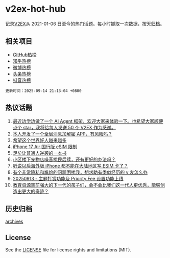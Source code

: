 # v2ex-hot-hub

 记录[V2EX](https://www.v2ex.com/)从 2021-01-06 日至今的热门话题。每小时抓取一次数据，按天[归档](archives)。
 
 ## 相关项目

- [GitHub热榜](https://github.com/lonnyzhang423/github-hot-hub)
- [知乎热榜](https://github.com/lonnyzhang423/zhihu-hot-hub)
- [微博热榜](https://github.com/lonnyzhang423/weibo-hot-hub)
- [头条热榜](https://github.com/lonnyzhang423/toutiao-hot-hub)
- [抖音热榜](https://github.com/lonnyzhang423/douyin-hot-hub)


 `更新时间：2025-09-14 21:13:04 +0800`

## 热议话题

1. [最近边学边做了一个 AI Agent 框架，欢迎大家来体验一下。也希望大家顺便点个 star，我将给每人发送 50 个 V2EX 作为感谢。](https://www.v2ex.com/t/1159055)
1. [本人开发了一个全局消息加解密 APP，有风险吗？](https://www.v2ex.com/t/1159041)
1. [希望这个世界好人越来越多](https://www.v2ex.com/t/1159054)
1. [iPhone 17 Air 国行版 eSIM 限制](https://www.v2ex.com/t/1159036)
1. [足矣让普通人逆袭的一本书](https://www.v2ex.com/t/1159060)
1. [小区楼下宠物店噪音扰民后续，还有更好的办法吗？](https://www.v2ex.com/t/1159065)
1. [听说以后海外版 iPhone 都不能在大陆地区写 ESIM 卡了？](https://www.v2ex.com/t/1159058)
1. [有个非常隐私和尴尬的问题困扰我，想求助有类似经历的 v 友怎么办](https://www.v2ex.com/t/1159101)
1. [20250913 - 主题打赏功能及 Priority Fee 设置功能上线](https://www.v2ex.com/t/1159042)
1. [教育资源空前强大的下一代的孩子们，会不会比我们这一代人更优秀，能够创造出更大的奇迹？](https://www.v2ex.com/t/1159099)

## 历史归档

[archives](archives)

## License

See the [LICENSE](LICENSE) file for license rights and limitations (MIT).
